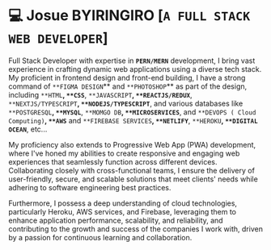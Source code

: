 # :computer: Josue BYIRINGIRO [**`A FULL STACK WEB DEVELOPER`**]

Full Stack Developer with expertise in **`PERN/MERN`** development, I bring vast experience in crafting dynamic web applications using a diverse tech stack. My proficient in frontend design and front-end building, I have a strong command of `**FIGMA DESIGN`** and `**PHOTOSHOP`** as part of the design, including `**HTML`**, `**CSS`**, `**JAVASCRIPT`**, `**REACTJS/REDUX`**, `**NEXTJS/TYPESCRIPT`**, `**NODEJS/TYPESCRIPT`**, and various databases like  `**POSTGRESQL`**, `**MYSQL`**, `**MOMGO DB`**, `**MICROSERVICES`**, and `**DEVOPS ( Cloud Computing)`**, `**AWS`** and `**FIREBASE SERVICES`**, `**NETLIFY`**, `**HEROKU`**, `**DIGITAL OCEAN`**, etc...

My proficiency also extends to Progressive Web App (PWA) development, where I've honed my abilities to create responsive and engaging web experiences that seamlessly function across different devices. Collaborating closely with cross-functional teams, I ensure the delivery of user-friendly, secure, and scalable solutions that meet clients' needs while adhering to software engineering best practices.

Furthermore, I possess a deep understanding of cloud technologies, particularly Heroku, AWS services, and Firebase, leveraging them to enhance application performance, scalability, and reliability, and contributing to the growth and success of the companies I work with, driven by a passion for continuous learning and collaboration.
